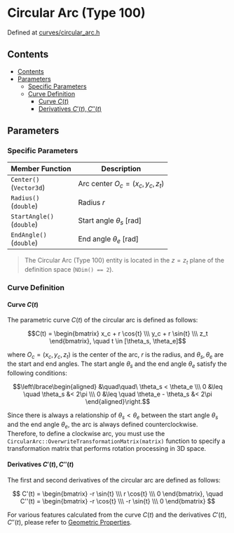# Circular Arc (Type 100)

Defined at [curves/circular_arc.h](./../../../include/igesio/entities/curves/circular_arc.h)

## Contents

- [Contents](#contents)
- [Parameters](#parameters)
  - [Specific Parameters](#specific-parameters)
  - [Curve Definition](#curve-definition)
    - [Curve $C(t)$](#curve-ct)
    - [Derivatives $C'(t), C''(t)$](#derivatives-ct-ct)

## Parameters

### Specific Parameters

| Member Function | Description |
|---|---|
| `Center()` <br> (`Vector3d`) | Arc center $O_c = (x_c, y_c, z_t)$ |
| `Radius()` <br> (`double`) | Radius $r$ |
| `StartAngle()` <br> (`double`) | Start angle $\theta_s$ [rad] |
| `EndAngle()` <br> (`double`) | End angle $\theta_e$ [rad] |

> The Circular Arc (Type 100) entity is located in the $z = z_t$ plane of the definition space (`NDim() == 2`).

### Curve Definition

#### Curve $C(t)$

The parametric curve $C(t)$ of the circular arc is defined as follows:

$$C(t) = \begin{bmatrix} x_c + r \cos{t} \\\ y_c + r \sin{t} \\\ z_t \end{bmatrix}, \quad t \in [\theta_s, \theta_e]$$

where $O_c = (x_c, y_c, z_t)$ is the center of the arc, $r$ is the radius, and $\theta_s, \theta_e$ are the start and end angles. The start angle $\theta_s$ and the end angle $\theta_e$ satisfy the following conditions:

$$\left\lbrace\begin{aligned}
    &\quad\quad\  \theta_s < \theta_e \\\
    0 &\leq \quad \theta_s &< 2\pi \\\
    0 &\leq \quad \theta_e - \theta_s &< 2\pi
\end{aligned}\right.$$

Since there is always a relationship of $\theta_s < \theta_e$ between the start angle $\theta_s$ and the end angle $\theta_e$, the arc is always defined counterclockwise. Therefore, to define a clockwise arc, you must use the `CircularArc::OverwriteTransformationMatrix(matrix)` function to specify a transformation matrix that performs rotation processing in 3D space.

#### Derivatives $C'(t), C''(t)$

The first and second derivatives of the circular arc are defined as follows:

$$
C'(t)  = \begin{bmatrix} -r \sin{t} \\\ r \cos{t} \\\ 0 \end{bmatrix}, \quad
C''(t) = \begin{bmatrix} -r \cos{t} \\\ -r \sin{t} \\\ 0 \end{bmatrix}
$$

For various features calculated from the curve $C(t)$ and the derivatives $C'(t), C''(t)$, please refer to [Geometric Properties](./../geometric_properties.md).
